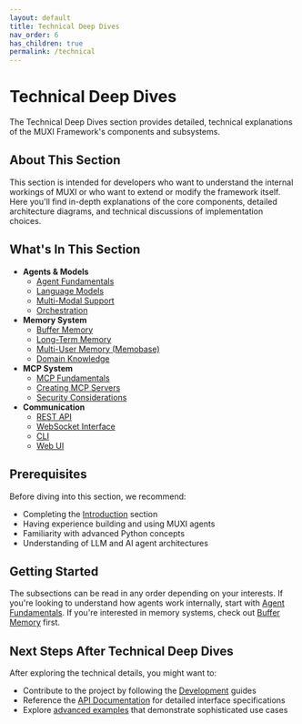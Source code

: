 ```yaml
---
layout: default
title: Technical Deep Dives
nav_order: 6
has_children: true
permalink: /technical
---
```


# Technical Deep Dives

The Technical Deep Dives section provides detailed, technical explanations of the MUXI Framework's components and subsystems.

## About This Section

This section is intended for developers who want to understand the internal workings of MUXI or who want to extend or modify the framework itself. Here you'll find in-depth explanations of the core components, detailed architecture diagrams, and technical discussions of implementation choices.

## What's In This Section

- **Agents & Models**
  - [Agent Fundamentals](/technical/agents/fundamentals)
  - [Language Models](/technical/agents/models)
  - [Multi-Modal Support](/technical/agents/multi-modal)
  - [Orchestration](/technical/agents/orchestration)
- **Memory System**
  - [Buffer Memory](/technical/memory/buffer)
  - [Long-Term Memory](/technical/memory/long-term)
  - [Multi-User Memory (Memobase)](/technical/memory/memobase)
  - [Domain Knowledge](/technical/memory/domain-knowledge)
- **MCP System**
  - [MCP Fundamentals](/technical/mcp/fundamentals)
  - [Creating MCP Servers](/technical/mcp/creating-servers)
  - [Security Considerations](/technical/mcp/security)
- **Communication**
  - [REST API](/technical/communication/rest-api)
  - [WebSocket Interface](/technical/communication/websocket)
  - [CLI](/technical/communication/cli)
  - [Web UI](/technical/communication/web-ui)

## Prerequisites

Before diving into this section, we recommend:
- Completing the [Introduction](/intro/) section
- Having experience building and using MUXI agents
- Familiarity with advanced Python concepts
- Understanding of LLM and AI agent architectures

## Getting Started

The subsections can be read in any order depending on your interests. If you're looking to understand how agents work internally, start with [Agent Fundamentals](/technical/agents/fundamentals). If you're interested in memory systems, check out [Buffer Memory](/technical/memory/buffer) first.

## Next Steps After Technical Deep Dives

After exploring the technical details, you might want to:
- Contribute to the project by following the [Development](/development/) guides
- Reference the [API Documentation](/reference/api) for detailed interface specifications
- Explore [advanced examples](/reference/examples) that demonstrate sophisticated use cases
